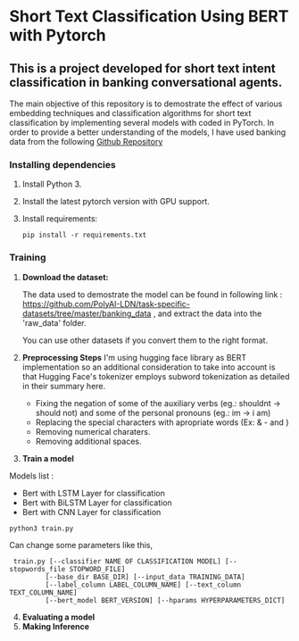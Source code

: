 # Short Text Classification Using BERT with Pytorch 

## This is a project developed for short text intent classification in banking conversational agents. 

The main objective of this repository is to demostrate the effect of various embedding techniques and classification algorithms for short text classification by implementing several models with coded in PyTorch. In order to provide a better understanding of the models, I have used banking data from the following <a href="https://github.com/PolyAI-LDN/task-specific-datasets">Github Repository</a>

### Installing dependencies

1. Install Python 3.

2. Install the latest pytorch version with GPU support.

3. Install requirements:
   ```
   pip install -r requirements.txt
   ```

### Training 

1. **Download the dataset:**

   The data used to demostrate the model can be found in following link : https://github.com/PolyAI-LDN/task-specific-datasets/tree/master/banking_data , and extract the data into the 'raw_data' folder.

   You can use other datasets if you convert them to the right format. 

2. **Preprocessing Steps**
   I'm using hugging face library as BERT implementation so an additional consideration to take into account is that Hugging Face's tokenizer employs subword tokenization as detailed in their summary here.
    *   Fixing the negation of some of the auxiliary verbs (eg.: shouldnt -> should not) and some of the personal pronouns (eg.: im -> i am)
    *   Replacing the special characters with apropriate words (Ex: & - and )
    *   Removing numerical charaters.
    *   Removing additional spaces.

3. **Train a model**

Models list : 

*   Bert with LSTM Layer for classification 
*   Bert with BiLSTM Layer for classification 
*   Bert with CNN Layer for classification 

   ```
   python3 train.py
   ```

Can change some parameters like this,
```
 train.py [--classifier NAME OF CLASSIFICATION MODEL] [--stopwords_file STOPWORD_FILE]
         [--base_dir BASE_DIR] [--input_data TRAINING_DATA]
         [--label_column LABEL_COLUMN_NAME] [--text_column TEXT_COLUMN_NAME]
         [--bert_model BERT_VERSION] [--hparams HYPERPARAMETERS_DICT]
```

4.  **Evaluating a model**
5.  **Making Inference**




